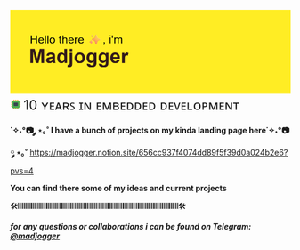 ![alt text](header.png)
<svg xmlns="http://www.w3.org/2000/svg" width="20" height="20" viewBox="0 0 48 48"><path fill="#FF9800" d="M44 18v-4H34V4h-4v10h-4V4h-4v10h-4V4h-4v10H4v4h10v4H4v4h10v4H4v4h10v10h4V34h4v10h4V34h4v10h4V34h10v-4H34v-4h10v-4H34v-4z"/><path fill="#4CAF50" d="M8 12v24c0 2.2 1.8 4 4 4h24c2.2 0 4-1.8 4-4V12c0-2.2-1.8-4-4-4H12c-2.2 0-4 1.8-4 4"/><path fill="#37474F" d="M31 31H17c-1.1 0-2-.9-2-2V19c0-1.1.9-2 2-2h14c1.1 0 2 .9 2 2v10c0 1.1-.9 2-2 2"/></svg> <font size="5">10 ʏᴇᴀʀꜱ ɪɴ ᴇᴍʙᴇᴅᴅᴇᴅ ᴅᴇᴠᴇʟᴏᴘᴍᴇɴᴛ</font>

****˙✧˖°📷 ༘ ⋆｡˚ I have a bunch of projects on my kinda landing page here˙✧˖°📷 ༘ ⋆｡˚**** https://madjogger.notion.site/656cc937f4074dd89f5f39d0a024b2e6?pvs=4

**You can find there some of my ideas and current projects**

🛠𝄃𝄃𝄂𝄂𝄀𝄁𝄃𝄂𝄂𝄃𝄃𝄃𝄂𝄂𝄀𝄁𝄃𝄂𝄂𝄃𝄃𝄃𝄂𝄂𝄀𝄁𝄃𝄂𝄂𝄃𝄃𝄃𝄂𝄂𝄀𝄁𝄃𝄂𝄂𝄃𝄃𝄃𝄂𝄂𝄀𝄁𝄃𝄂𝄂𝄃𝄃𝄃𝄂𝄂𝄀𝄁𝄃𝄂𝄂𝄃𝄃𝄃𝄂𝄂𝄀𝄁𝄃𝄂𝄂𝄃𝄃𝄃𝄂𝄂𝄀𝄁𝄃𝄂𝄂𝄃𝄃𝄃𝄂𝄂𝄀𝄁𝄃𝄂𝄂𝄃𝄃𝄃𝄂𝄂𝄀𝄁𝄃𝄂𝄂𝄃𝄃𝄃𝄂𝄂𝄀🛠

***for any questions or collaborations i can be found on Telegram: [@madjogger](https://t.me/madjogger)***
